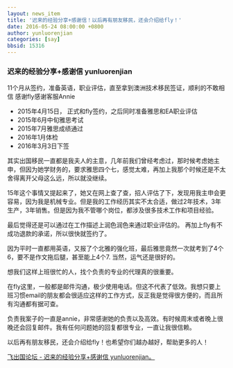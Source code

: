 ```yaml
---
layout: news_item
title: '迟来的经验分享+感谢信！以后再有朋友移民，还会介绍给fly！'
date: 2016-05-24 08:00:00 +0800
author: yunluorenjian
categories: [say]
bbsid: 15316
---
```


### 迟来的经验分享+感谢信 yunluorenjian

11个月从签约，准备英语，职业评估，直至拿到澳洲技术移民签证，顺利的不敢相信 感谢fly感谢客服Annie

- 2015年4月15日， 正式和fly签约，之后同时准备雅思和EA职业评估
- 2015年6月中旬雅思考试
- 2015年7月雅思成绩通过
- 2016年1月体检
- 2016年3月3日下签

其实出国移民一直都是我夫人的主意，几年前我们曾经考虑过，那时候考虑她主申，但因为她学财务的，要求雅思四个七，感觉太难，再加上我那个时候还是不太舍得离开父母这么远，所以就没继续。

15年这个事情又提起来了，她又在网上查了查，招人评估了下，发现用我主申会更容易，因为我是机械专业。但是我的工作经历其实不太合适，做过2年技术，3年生产，3年销售。但是因为我不管哪个岗位，都涉及很多技术工作和项目经验。

最后觉得还是可以通过在工作描述上润色润色来通过职业评估的。 再加上fly有不成功退款的承诺，所以很快就签约了。

因为平时一直都用英语，又报了个北雅的强化班，最后雅思竟然一次就考到了4个6，要不是作文拖后腿，甚至能上4个7. 当然，运气还是很好的。

想我们这样上班很忙的人，找个负责的专业的代理真的很重要。

在fly这里，一般都是邮件沟通，极少使用电话。但这不代表了低效。我想只要上班习惯email的朋友都会很适应这样的工作方式，反正我是觉得很方便的，而且所有沟通都有据可查。

负责我案子的一直是annie，非常感谢她的负责以及高效。有时候周末或者晚上很晚还会回复邮件。我有任何问题她的回复都很专业，一直让我很信赖。

以后再有朋友移民，还会介绍给fly！也希望你们越办越好，帮助更多的人！

[飞出国论坛 - 迟来的经验分享+感谢信 yunluorenjian。](http://bbs.fcgvisa.com/t/topic/15316)
